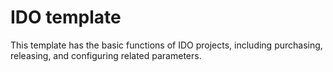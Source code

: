 # IDO template
This template has the basic functions of IDO projects, including purchasing, releasing, and configuring related parameters.